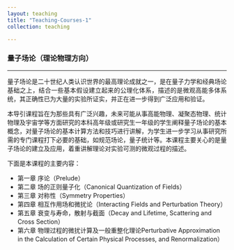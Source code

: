 ```yaml
---
layout: teaching
title: "Teaching-Courses-1"
collection: teaching

---
```


### 量子场论（理论物理方向）


- - -

<p align="justify">量子场论是二十世纪人类认识世界的最高理论成就之一，是在量子力学和经典场论基础之上，结合一些基本假设建立起来的公理化体系，描述的是微观高能多体系统，其正确性已为大量的实验所证实，并正在进一步得到广泛应用和验证。</p>

<p align="justify">本导引课程旨在为那些具有广泛兴趣，未来可能从事高能物理、凝聚态物理、统计物理及宇宙学等方面研究的本科高年级或研究生一年级的学生阐释量子场论的基本概念，对量子场论的基本计算方法和技巧进行讲解，为学生进一步学习从事研究所需的专门课程打下必要的基础，如规范场论，量子统计等。本课程主要关心的是量子场论的建立及应用，着重讲解理论对实验可测的微观过程的描述。</p>

<p align="justify">下面是本课程的主要内容：</p>


+ 第一章 序论（Prelude）
+ 第二章 场的正则量子化（Canonical Quantization of Fields）
+ 第三章 对称性（Symmetry Properties）
+ 第四章 相互作用场和微扰论（Interacting Fields and Perturbation Theory）
+ 第五章 衰变与寿命，散射与截面（Decay and Lifetime, Scattering and Cross Section）
+ 第六章 物理过程的微扰计算及一般重整化理论Perturbative Approximation in the Calculation of Certain Physical Processes, and Renormalization）